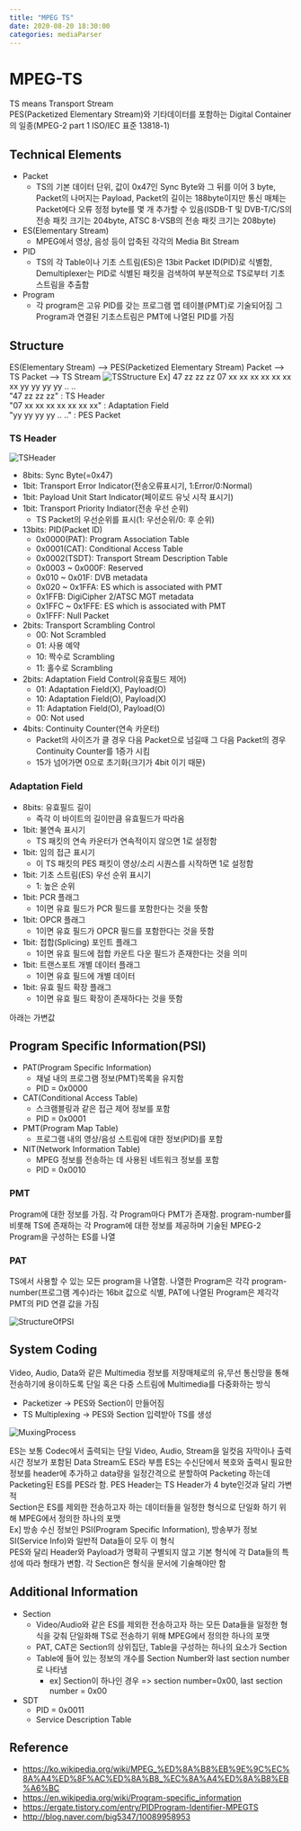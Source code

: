 ```yaml
---
title: "MPEG TS"
date: 2020-08-20 18:30:00
categories: mediaParser
---
```

# MPEG-TS
TS means Transport Stream <br>
PES(Packetized Elementary Stream)와 기타데이터를 포함하는 Digital Container의 일종(MPEG-2 part 1 ISO/IEC 표준 13818-1)

## Technical Elements
- Packet
    - TS의 기본 데이터 단위, 값이 0x47인 Sync Byte와 그 뒤를 이어 3 byte, Packet의 나머지는 Payload, Packet의 길이는 188byte이지만 통신 매체는 Packet에다 오류 정정 byte를 몇 개 추가할 수 있음(ISDB-T 및 DVB-T/C/S의 전송 패킷 크기는 204byte, ATSC 8-VSB의 전송 패킷 크기는 208byte)
- ES(Elementary Stream)
    - MPEG에서 영상, 음성 등이 압축된 각각의 Media Bit Stream
- PID
    - TS의 각 Table이나 기초 스트림(ES)은 13bit Packet ID(PID)로 식별함, Demultiplexer는 PID로 식별된 패킷을 검색하여 부분적으로 TS로부터 기초 스트림을 추출함
- Program
    - 각 program은 고유 PID를 갖는 프로그램 맵 테이블(PMT)로 기술되어짐 그 Program과 연결된 기초스트림은 PMT에 나열된 PID를 가짐


## Structure
ES(Elementary Stream) --> PES(Packetized Elementary Stream) Packet --> TS Packet --> TS Stream
![TSStructure](https://hankyojeong.github.io/assets/images/mpegts/h264FrameExampleForTSStructure.png)
Ex] 47 zz zz zz 07 xx xx xx xx xx xx xx yy yy yy yy .. ..
<br>
"47 zz zz zz" : TS Header <br>
"07 xx xx xx xx xx xx xx" : Adaptation Field <br>
"yy yy yy yy .. .." : PES Packet

### TS Header
![TSHeader](https://hankyojeong.github.io/assets/images/mpegts/TSHeader.png)
- 8bits: Sync Byte(=0x47)
- 1bit: Transport Error Indicator(전송오류표시기, 1:Error/0:Normal)
- 1bit: Payload Unit Start Indicator(페이로드 유닛 시작 표시기)
- 1bit: Transport Priority Indiator(전송 우선 순위)
    - TS Packet의 우선순위를 표시(1: 우선순위/0: 후 순위)
- 13bits: PID(Packet ID)
    - 0x0000(PAT): Program Association Table
    - 0x0001(CAT): Conditional Access Table
    - 0x0002(TSDT): Transport Stream Description Table
    - 0x0003 ~ 0x000F: Reserved
    - 0x010 ~ 0x01F: DVB metadata
    - 0x020 ~ 0x1FFA: ES which is associated with PMT
    - 0x1FFB: DigiCipher 2/ATSC MGT metadata
    - 0x1FFC ~ 0x1FFE: ES which is associated with PMT
    - 0x1FFF: Null Packet
- 2bits: Transport Scrambling Control
    - 00: Not Scrambled
    - 01: 사용 예약
    - 10: 짝수로 Scrambling
    - 11: 홀수로 Scrambling
- 2bits: Adaptation Field Control(유효필드 제어)
    - 01: Adaptation Field(X), Payload(O)
    - 10: Adaptation Field(O), Payload(X)
    - 11: Adaptation Field(O), Payload(O)
    - 00: Not used
- 4bits: Continuity Counter(연속 카운터)
    - Packet의 사이즈가 클 경우 다음 Packet으로 넘길때 그 다음 Packet의 경우 Continuity Counter를 1증가 시킴
    - 15가 넘어가면 0으로 초기화(크기가 4bit 이기 때문)

### Adaptation Field
- 8bits: 유효필드 길이
    - 즉각 이 바이트의 길이만큼 유효필드가 따라옴
- 1bit: 불연속 표시기
    - TS 패킷의 연속 카운터가 연속적이지 않으면 1로 설정함
- 1bit: 임의 접근 표시기
    - 이 TS 패킷의 PES 패킷이 영상/소리 시퀀스를 시작하면 1로 설정함
- 1bit: 기초 스트림(ES) 우선 순위 표시기
    - 1: 높은 순위
- 1bit: PCR 플래그
    - 1이면 유효 필드가 PCR 필드를 포함한다는 것을 뜻함
- 1bit: OPCR 플래그
    - 1이면 유효 필드가 OPCR 필드를 포함한다는 것을 뜻함
- 1bit: 접합(Splicing) 포인트 플래그
    - 1이면 유효 필드에 접합 카운트 다운 필드가 존재한다는 것을 의미
- 1bit: 트랜스포트 개별 데이터 플래그
    - 1이면 유효 필드에 개별 데이터
- 1bit: 유효 필드 확장 플래그
    - 1이면 유효 필드 확장이 존재하다는 것을 뜻함


아래는 가변값

## Program Specific Information(PSI)
- PAT(Program Specific Information)
    - 채널 내의 프로그램 정보(PMT)목록을 유지함
    - PID = 0x0000
- CAT(Conditional Access Table)
    - 스크램블링과 같은 접근 제어 정보를 포함
    - PID = 0x0001
- PMT(Program Map Table)
    - 프로그램 내의 영상/음성 스트림에 대한 정보(PID)를 포함
- NIT(Network Information Table)
    - MPEG 정보를 전송하는 데 사용된 네트워크 정보를 포함
    - PID = 0x0010

### PMT
Program에 대한 정보를 가짐. 각 Program마다 PMT가 존재함. program-number를 비롯해 TS에 존재하는 각 Program에 대한 정보를 제공하며 기술된 MPEG-2 Program을 구성하는 ES를 나열

### PAT
TS에서 사용할 수 있는 모든 program을 나열함. 나열한 Program은 각각 program-number(프로그램 계수)라는 16bit 값으로 식별, PAT에 나열된 Program은 제각각 PMT의 PID 연결 값을 가짐

![StructureOfPSI](https://hankyojeong.github.io/assets/images/mpegts/StructureOfPSI.png)

## System Coding
Video, Audio, Data와 같은 Multimedia 정보를 저장매체로의 유,무선 통신망을 통해 전송하기에 용이하도록 단일 혹은 다중 스트림에 Multimedia를 다중화하는 방식
- Packetizer -> PES와 Section이 만들어짐
- TS Multiplexing -> PES와 Section 입력받아 TS를 생성 

![MuxingProcess](https://hankyojeong.github.io/assets/images/mpegts/MuxingProcess.png)

ES는 보통 Codec에서 출력되는 단일 Video, Audio, Stream을 일컷음
자막이나 출력시간 정보가 포함된 Data Stream도 ES라 부름
ES는 수신단에서 복호와 출력시 필요한 정보를 header에 추가하고 data량을 일정간격으로 분할하여 Packeting 하는데 Packeting된 ES를 PES라 함. PES Header는 TS Header가 4 byte인것과 달리 가변적
<br>
Section은 ES를 제외한 전송하고자 하는 데이터들을 일정한 형식으로 단일화 하기 위해 MPEG에서 정의한 하나의 포맷 <br>
Ex] 방송 수신 정보인 PSI(Program Specific Information), 방송부가 정보 SI(Service Info)와 일반적 Data들이 모두 이 형식
<br>
PES와 달리 Header와 Payload가 명확히 구별되지 않고 기본 형식에 각 Data들의 특성에 따라 형태가 변함. 각 Section은 형식을 문서에 기술해야만 함

## Additional Information
- Section
    - Video/Audio와 같은 ES를 제외한 전송하고자 하는 모든 Data들을 일정한 형식을 갖춰 단일화해 TS로 전송하기 위해 MPEG에서 정의한 하나의 포맷
    - PAT, CAT은 Section의 상위집단, Table을 구성하는 하나의 요소가 Section
    - Table에 들어 있는 정보의 개수를 Section Number와 last section number로 나타냄
        - ex] Section이 하나인 경우 => section number=0x00, last section number = 0x00
- SDT
    - PID = 0x0011
    - Service Description Table
## Reference
- https://ko.wikipedia.org/wiki/MPEG_%ED%8A%B8%EB%9E%9C%EC%8A%A4%ED%8F%AC%ED%8A%B8_%EC%8A%A4%ED%8A%B8%EB%A6%BC
- https://en.wikipedia.org/wiki/Program-specific_information
- https://ergate.tistory.com/entry/PIDProgram-Identifier-MPEGTS
- http://blog.naver.com/big5347/10089958953
